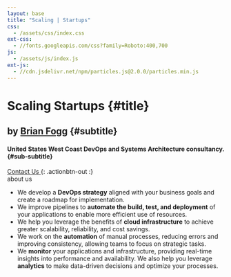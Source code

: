 ```yaml
---
layout: base
title: "Scaling | Startups"
css:
  - /assets/css/index.css
ext-css:
  - //fonts.googleapis.com/css?family=Roboto:400,700
js:
  - /assets/js/index.js
ext-js:
  - //cdn.jsdelivr.net/npm/particles.js@2.0.0/particles.min.js
---
```


<div id="header" class="cut1" markdown="1">

<div id="header-inner" markdown="1">

# Scaling Startups {#title}

## by [Brian Fogg](https://brianfogg.com/) {#subtitle}

#### United States West Coast DevOps and Systems Architecture consultancy. {#sub-subtitle}

<a href="/contact" class="actionbtn">
  <span class="far fa-envelope" aria-hidden="true"></span>
  Contact Us
</a>
{: .actionbtn-out :}

</div>

<div id="particles-js"></div>

</div>

<div id="main-sections">

<div class="cut-buffer aboutus-buffer"></div>

<div id="aboutus-out" class="page-section grey-section cut2">
  <div id="aboutus">
    <div class="section-title">about us</div>
    <div id="aboutus-text">
      <ul>
        <li> We develop a <b>DevOps strategy</b> aligned with your business goals and create a roadmap for implementation. </li>
        <li> We improve pipelines to <b>automate the build, test, and deployment</b> of your applications to enable more efficient use of resources. </li>
        <li> We help you leverage the benefits of <b>cloud infrastructure</b> to achieve greater scalability, reliability, and cost savings. </li>
        <li> We work on the <b>automation</b> of manual processes, reducing errors and improving consistency, allowing teams to focus on strategic tasks. </li>
        <li> We <b>monitor</b> your applications and infrastructure, providing real-time insights into performance and availability. We also help you leverage <b>analytics</b> to make data-driven decisions and optimize your processes. </li>
      </ul>
    </div>
  </div>
</div>

</div>